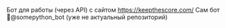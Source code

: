 Бот для работы (через API) с сайтом https://keepthescore.com/ Сам бот 🔗@somepython_bot (уже не актуальный репозиторий)
